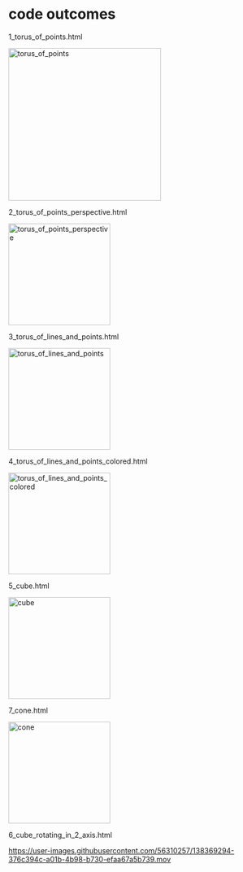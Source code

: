 # code outcomes

1_torus_of_points.html

<img width="300" alt="torus_of_points" src="https://user-images.githubusercontent.com/56310257/138369258-1187732d-0432-4183-b7e3-98a73d4a72b0.png">

2_torus_of_points_perspective.html

<img width="200" alt="torus_of_points_perspective" src="https://user-images.githubusercontent.com/56310257/138369268-b9c3fdc2-59ec-4f40-aa2c-fb8f4d6b26d5.png">

3_torus_of_lines_and_points.html

<img width="200" alt="torus_of_lines_and_points" src="https://user-images.githubusercontent.com/56310257/138369274-99d02116-6ad1-4199-9260-2b3bed681c35.png">

4_torus_of_lines_and_points_colored.html

<img width="200" alt="torus_of_lines_and_points_colored" src="https://user-images.githubusercontent.com/56310257/138369281-8cef325f-31ef-4adc-b24f-745780d658cd.png">

5_cube.html

<img width="200" alt="cube" src="https://user-images.githubusercontent.com/56310257/138369290-5fa3bdf5-2882-4241-878e-1a8b6f1d0c07.png">

7_cone.html

<img width="200" alt="cone" src="https://user-images.githubusercontent.com/56310257/138369307-77d7473f-5219-47d0-93cc-984312f36ddc.png">

6_cube_rotating_in_2_axis.html

https://user-images.githubusercontent.com/56310257/138369294-376c394c-a01b-4b98-b730-efaa67a5b739.mov

